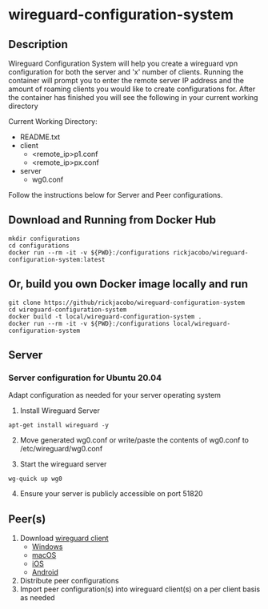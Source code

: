 # wireguard-configuration-system

## Description
Wireguard Configuration System will help you create a wireguard vpn configuration for both the server and 'x' number of clients. Running the container will prompt you to enter the remote server IP address and the amount of roaming clients you would like to create configurations for. After the container has finished you will see the following in your current working directory

Current Working Directory:
- README.txt
- client
  - <remote_ip>p1.conf
  - <remote_ip>px.conf
- server
  - wg0.conf
  
Follow the instructions below for Server and Peer configurations.

## Download and Running from Docker Hub
````
mkdir configurations
cd configurations
docker run --rm -it -v ${PWD}:/configurations rickjacobo/wireguard-configuration-system:latest
````

## Or, build you own Docker image locally and run
````
git clone https://github/rickjacobo/wireguard-configuration-system
cd wireguard-configuration-system
docker build -t local/wireguard-configuration-system .
docker run --rm -it -v ${PWD}:/configurations local/wireguard-configuration-system
````

## Server
### Server configuration for Ubuntu 20.04
Adapt configuration as needed for your server operating system

1. Install Wireguard Server
````
apt-get install wireguard -y
````

2. Move generated wg0.conf or write/paste the contents of wg0.conf to /etc/wireguard/wg0.conf

3. Start the wireguard server
````
wg-quick up wg0
````

4. Ensure your server is publicly accessible on port 51820

## Peer(s)
1. Download [wireguard client](https://www.wireguard.com/install/)
   - [Windows](https://download.wireguard.com/windows-client/wireguard-installer.exe)
   - [macOS](https://itunes.apple.com/us/app/wireguard/id1451685025?ls=1&mt=12)
   - [iOS](https://itunes.apple.com/us/app/wireguard/id1441195209?ls=1&mt=8)
   - [Android](https://play.google.com/store/apps/details?id=com.wireguard.android)
2. Distribute peer configurations
3. Import peer configuration(s) into wireguard client(s) on a per client basis as needed
